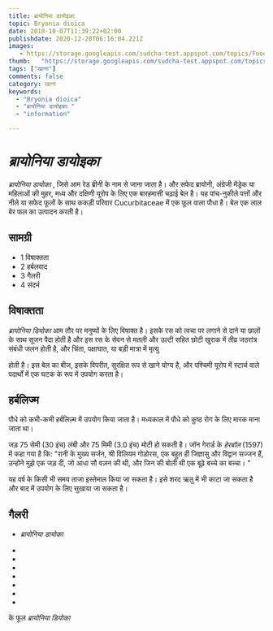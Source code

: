 ```yaml
---
title: ब्रायोनिया डायोइका 
topic: Bryonia dioica
date: 2018-10-07T11:39:22+02:00
publishdate: 2020-12-20T06:16:04.221Z
images: 
   - https://storage.googleapis.com/sudcha-test.appspot.com/topics/Food/bryonia_dioica/1.jpeg
thumb:   "https://storage.googleapis.com/sudcha-test.appspot.com/topics/Food/bryonia_dioica/thumb.jpeg"
tags: ["खाना"]
comments: false
category: खाना
keywords: 
  - "Bryonia dioica"
  - "ब्रायोनिया डायोइका "
  - "information"

---
```

<h1> <i> ब्रायोनिया डायोइका </i> </h1> <p> </p> <p> </p> <p> <i> ब्रायोनिया डायोका </i>, जिसे आम रेड ब्रीनी के नाम से जाना जाता है। और सफेद ब्रायोनी, अंग्रेजी मेंड्रेक या महिलाओं की मुहर, मध्य और दक्षिणी यूरोप के लिए एक बारहमासी चढ़ाई बेल है। यह पांच-नुकीले पत्तों और नीले या सफेद फूलों के साथ ककड़ी परिवार Cucurbitaceae में एक फूल वाला पौधा है। बेल एक लाल बेर फल का उत्पादन करती है। </p> <h2> सामग्री </h2> <ul> <li> 1 विषाक्तता </li> <li> 2 हर्बलवाद </li> <li> 3 गैलरी </li> <li> 4 संदर्भ </li> </ul> <h2> विषाक्तता </h2> <p> <i> ब्रायोनिया डियोका </i> आम तौर पर मनुष्यों के लिए विषाक्त है। इसके रस को त्वचा पर लगाने से दाने या छालों के साथ सूजन पैदा होती है और इस रस के सेवन से मतली और उल्टी सहित छोटी खुराक में तीव्र जठरांत्र संबंधी जलन होती है, और चिंता, पक्षाघात, या बड़ी मात्रा में मृत्यु </p> <p> होती है। इस बेल का बीज, इसके विपरीत, सुरक्षित रूप से खाने योग्य है, और पश्चिमी यूरोप में स्टार्च वाले पदार्थों में एक घटक के रूप में उपयोग करता है। </p> <h2> हर्बलिज्म </h2> <p> पौधे को कभी-कभी हर्बलिज़्म में उपयोग किया जाता है। मध्यकाल में पौधे को कुष्ठ रोग के लिए मारक माना जाता था। </p> <p> जड़ 75 सेमी (30 इंच) लंबी और 75 मिमी (3.0 इंच) मोटी हो सकती है। जॉन गेरार्ड के <i> हेरबॉल </i> (1597) में कहा गया है कि: "रानी के मुख्य सर्जन, श्री विलियम गोडोरस, एक बहुत ही जिज्ञासु और विद्वान सज्जन हैं, उन्होंने मुझे एक जड़ दी, जो आधा सौ वज़न की थी, और जिन की बोली थी एक बूढ़े बच्चे का बच्चा। "</p> <p> यह वर्ष के किसी भी समय ताजा इस्तेमाल किया जा सकता है। इसे शरद ऋतु में भी काटा जा सकता है और बाद में उपयोग के लिए सुखाया जा सकता है। </p> <h2> गैलरी </h2> <ul> <li> <p> <i> ब्रायोनिया डायोका </i> </p के फूल > </li> <li> </li> <li> </li> <li> </li> <li> </li> <li> </li> <li> </li> <li> </li> </ul> <p> के फूल <i> ब्रायोनिया डियोका </i> </p> 
